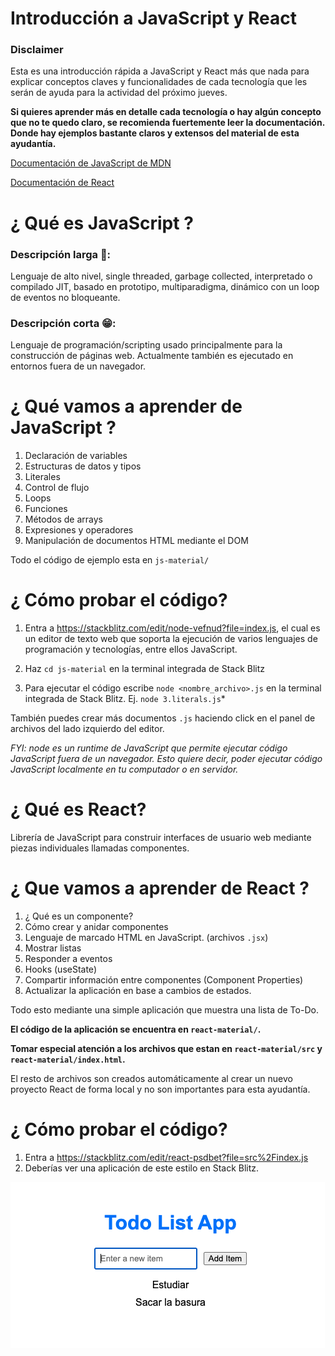 # Introducción a JavaScript y React

### Disclaimer
Esta es una introducción rápida a JavaScript y React más que nada para explicar conceptos claves y funcionalidades de cada tecnología que les serán de ayuda para la actividad del próximo jueves.

**Si quieres aprender más en detalle cada tecnología o hay algún concepto que no te quedo claro, se recomienda fuertemente leer la documentación. Donde hay ejemplos bastante claros y extensos del material de esta ayudantía.**

[Documentación de JavaScript de MDN](https://developer.mozilla.org/en-US/docs/Web/JavaScript)

[Documentación de React](https://react.dev/learn)

# ¿ Qué es JavaScript ?

### Descripción larga 🤯:
Lenguaje de alto nivel, single threaded, garbage collected, interpretado o compilado JIT, basado en prototipo, multiparadigma, dinámico con un loop de eventos no bloqueante.

### Descripción corta 😁:
Lenguaje de programación/scripting usado principalmente para la construcción de páginas web. Actualmente también es ejecutado en entornos fuera de un navegador.

# ¿ Qué vamos a aprender de JavaScript ? 

1. Declaración de variables
2. Estructuras de datos y tipos
3. Literales
4. Control de flujo
5. Loops
6. Funciones
7. Métodos de arrays
8. Expresiones y operadores
9. Manipulación de documentos HTML mediante el DOM

Todo el código de ejemplo esta en `js-material/`

# ¿ Cómo probar el código?
1. Entra a https://stackblitz.com/edit/node-vefnud?file=index.js, el cual es un editor de texto web que soporta la ejecución de varios lenguajes de programación y tecnologías, entre ellos JavaScript.

2. Haz `cd js-material` en la terminal integrada de Stack Blitz

3. Para ejecutar el código escribe `node <nombre_archivo>.js` en la terminal integrada de Stack Blitz. Ej. `node 3.literals.js`*

También puedes crear más documentos `.js` haciendo click en el panel de archivos del lado izquierdo del editor.

*FYI: node es un runtime de JavaScript que permite ejecutar código JavaScript fuera de un navegador. Esto quiere decir, poder ejecutar código JavaScript localmente en tu computador o en servidor.*

# ¿ Qué es React?

Librería de JavaScript para construir interfaces de usuario web mediante piezas individuales llamadas componentes.

# ¿ Que vamos a aprender de React ?

1. ¿ Qué es un componente?
2. Cómo crear y anidar componentes
3. Lenguaje de marcado HTML en JavaScript. (archivos `.jsx`)
4. Mostrar listas
5. Responder a eventos
4. Hooks (useState)
5. Compartir información entre componentes (Component Properties)
6. Actualizar la aplicación en base a cambios de estados.

Todo esto mediante una simple aplicación que muestra una lista de To-Do.

**El código de la aplicación se encuentra en `react-material/`.**

**Tomar especial atención a los archivos que estan en `react-material/src` y `react-material/index.html`.** 

El resto de archivos son creados automáticamente al crear un nuevo proyecto React de forma local y no son importantes para esta ayudantía.

# ¿ Cómo probar el código? 

1. Entra a https://stackblitz.com/edit/react-psdbet?file=src%2Findex.js
2. Deberías ver una aplicación de este estilo en Stack Blitz.

![React Todo App](react-todo-app.png)


